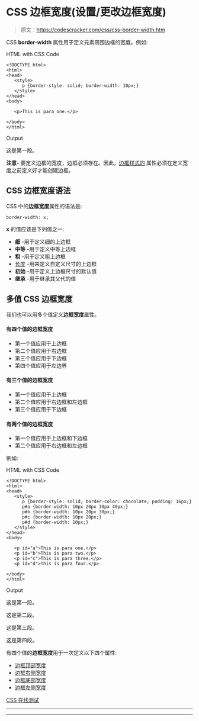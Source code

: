 # CSS 边框宽度(设置/更改边框宽度)

> 原文：<https://codescracker.com/css/css-border-width.htm>

CSS **border-width** 属性用于定义元素周围边框的宽度。例如:

HTML with CSS Code

```
<!DOCTYPE html>
<html>
<head>
   <style>
      p {border-style: solid; border-width: 10px;}
   </style>
</head>
<body>

   <p>This is para one.</p>

</body>
</html>
```

Output

这是第一段。

**注意-** 要定义边框的宽度，边框必须存在。因此，[边框样式的](/css/css-border-style.htm) 属性必须在定义宽度之前定义好才能创建边框。

## CSS 边框宽度语法

CSS 中的**边框宽度**属性的语法是:

```
border-width: x;
```

**x** 的值应该是下列值之一:

*   **细** -用于定义细的上边框
*   **中等** -用于定义中等上边框
*   **粗** -用于定义粗上边框
*   [长度](/css/css-length-units.htm) -用来定义自定义尺寸的上边框
*   **初始** -用于定义上边框尺寸的默认值
*   **继承** -用于继承其父代的值

## 多值 CSS 边框宽度

我们也可以用多个值定义**边框宽度**属性。

#### 有四个值的边框宽度

*   第一个值应用于上边框
*   第二个值应用于右边框
*   第三个值应用于下边框
*   第四个值应用于左边界

#### 有三个值的边框宽度

*   第一个值应用于上边框
*   第二个值应用于右边框和左边框
*   第三个值应用于下边框

#### 有两个值的边框宽度

*   第一个值应用于上边框和下边框
*   第二个值应用于右边框和左边框

例如:

HTML with CSS Code

```
<!DOCTYPE html>
<html>
<head>
   <style>
      p {border-style: solid; border-color: chocolate; padding: 16px;}
      p#a {border-width: 10px 20px 30px 40px;}
      p#b {border-width: 10px 20px 30px;}
      p#c {border-width: 10px 20px;}
      p#d {border-width: 10px;}
   </style>
</head>
<body>

   <p id="a">This is para one.</p>
   <p id="b">This is para two.</p>
   <p id="c">This is para three.</p>
   <p id="d">This is para four.</p>

</body>
</html>
```

Output

这是第一段。

这是第二段。

这是第三段。

这是第四段。

有四个值的**边框宽度**用于一次定义以下四个属性:

*   [边框顶部宽度](/css/css-border-top-width.htm)
*   [边框右侧宽度](/css/css-border-right-width.htm)
*   [边框底部宽度](/css/css-border-bottom-width.htm)
*   [边框左侧宽度](/css/css-border-left-width.htm)

[CSS 在线测试](/exam/showtest.php?subid=5)

* * *

* * *